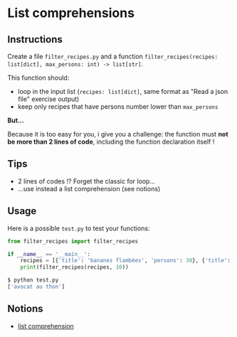 # List comprehensions

## Instructions

Create a file `filter_recipes.py` and a function `filter_recipes(recipes: list[dict], max_persons: int) -> list[str]`.

This function should:

* loop in the input list (`recipes: list[dict]`, same format as "Read a json file" exercise output)
* keep only recipes that have persons number lower than `max_persons`

**But...**

Because it is too easy for you, i give you a challenge: the function must **not be more than 2 lines of code**, including the function declaration itself !

## Tips

* 2 lines of codes !? Forget the classic for loop...
* ...use instead a list comprehension (see notions)


## Usage

Here is a possible `test.py` to test your functions:

```python
from filter_recipes import filter_recipes

if __name__ == '__main__':
    recipes = [{'title': 'bananes flambées', 'persons': 30}, {'title': 'avocat au thon', 'persons': 4}]
    print(filter_recipes(recipes, 10))
```

```bash
$ python test.py
['avocat au thon']
```


## Notions

* [list comprehension](https://www.w3schools.com/python/python_lists_comprehension.asp)
